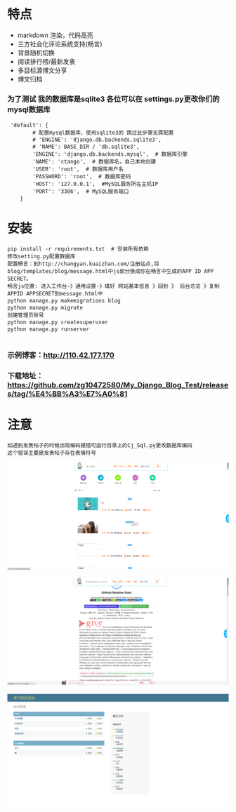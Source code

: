 

# 特点

* markdown 渲染，代码高亮
* 三方社会化评论系统支持(畅言)
* 背景随机切换
* 阅读排行榜/最新发表
* 多目标源博文分享
* 博文归档

### 为了测试 我的数据库是sqlite3  各位可以在 settings.py更改你们的mysql数据库
```
 'default': {
        # 配置mysql数据库，使用sqlite3的 跳过此步骤无需配置
        # 'ENGINE': 'django.db.backends.sqlite3',
        # 'NAME': BASE_DIR / 'db.sqlite3',
        'ENGINE': 'django.db.backends.mysql',  # 数据库引擎
        'NAME': 'ctango',  # 数据库名，自己本地创建
        'USER': 'root',  # 数据库用户名
        'PASSWORD': 'root',  # 数据库密码
        'HOST': '127.0.0.1',  #MySQL服务所在主机IP
        'PORT': '3306',  # MySQL服务端口
    }

```


# 安装
```
pip install -r requirements.txt  # 安装所有依赖
修改setting.py配置数据库
配置畅言：到http://changyan.kuaizhan.com/注册站点,将blog/templates/blog/message.html中js部分换成你在畅言中生成的APP ID APP SECRET。
畅言js位置: 进入工作台-》通用设置-》填好 网站基本信息 》回到 》 后台总览 》复制APPID APPSECRET到message.html中
python manage.py makemigrations blog
python manage.py migrate
创建管理员账号
python manage.py createsuperuser
python manage.py runserver


```

### 示例博客：<http://110.42.177.170>

### 下载地址：<https://github.com/zg10472580/My_Django_Blog_Test/releases/tag/%E4%BB%A3%E7%A0%81>

# 注意 
```
如遇到发表帖子的时候出现编码报错可运行目录上的Cj_Sql.py更改数据库编码
这个错误主要是发表帖子存在表情符号
```



![avatar](./img/主页.png)

![avatar](./img/详细页.png)

![avatar](./img/管理员.png)
